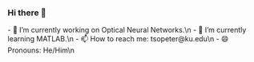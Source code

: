 ### Hi there 👋

<!--
**tsopeter/tsopeter** is a ✨ _special_ ✨ repository because its `README.md` (this file) appears on your GitHub profile.

Here are some ideas to get you started:
--!>

- 🔭 I’m currently working on Optical Neural Networks.\n
- 🌱 I’m currently learning MATLAB.\n
- 📫 How to reach me: tsopeter@ku.edu\n
- 😄 Pronouns: He/Him\n
